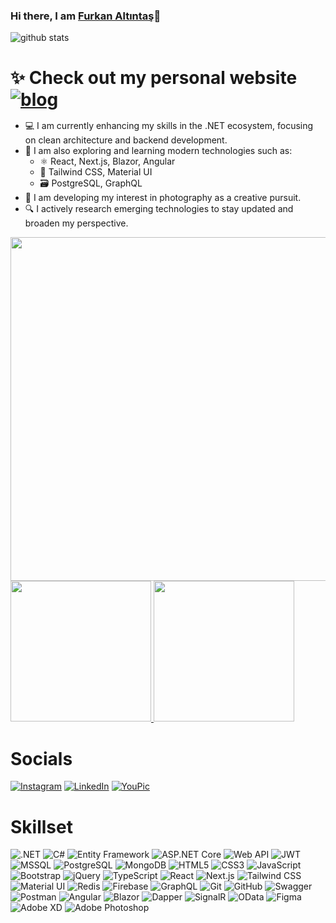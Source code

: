 ### Hi there, I am [Furkan Altıntaş](https://github.com/furkanaltintas)👋
<img alt="github stats" src="https://pixel-profile-ui.vercel.app/api/github-stats?username=furkanaltintas&screen_effect=true&pixelate_avatar=false&background=linear-gradient%280deg%2C+%232e222f00+0%25%2C+%232e222f00+0%25%29+&color=%23ffffffFF">

<h1 style="margin-bottom: 15px;">
    ✨ Check out my personal website
    <a href="https://furkanaltintas.carrd.co/" target="_blank"><img src="https://img.shields.io/badge/Website-B81B6C.svg?style=for-the-badge&logo=About.me&logoColor=white" alt="blog"></a>
</h1> 

- 💻 I am currently enhancing my skills in the .NET ecosystem, focusing on clean architecture and backend development.
- 🌱 I am also exploring and learning modern technologies such as:
    - ⚛️ React, Next.js, Blazor, Angular
    - 🎨 Tailwind CSS, Material UI
    - 🗃️ PostgreSQL, GraphQL
- 📸 I am developing my interest in photography as a creative pursuit.
- 🔍 I actively research emerging technologies to stay updated and broaden my perspective.


<be>
<a href="https://github.com/furkanaltintas/github-readme-stats">
    <img width="550" src="https://github-readme-stats-bay-delta-13.vercel.app/api?username=furkanaltintas&theme=rose_pine&show=prs_merged_percentage&hide=contribs">
</a>
<div>
  <a href="https://github.com/furkanaltintas/github-readme-stats">
    <img height="225"src="https://github-readme-stats-bay-delta-13.vercel.app/api/top-langs?username=furkanaltintas&layout=compact&theme=rose_pine&hide=jupyter%20notebook&langs_count=10">
  </a>

  <a href="https://github.com/furkanaltintas/github-profile-trophy">
    <img height="225" src="https://github-profile-trophy.vercel.app/?username=furkanaltintas&theme=nord&column=2&margin-w=6&rank=SECRET,SSS,SS,S,AAA,AA"
    />
  </a>
</div>


# Socials
[![Instagram](https://img.shields.io/badge/Instagram-%23E4405F.svg?style=for-the-badge&logo=Instagram&logoColor=white)]()
[![LinkedIn](https://img.shields.io/badge/LinkedIn-%230077B5.svg?style=for-the-badge&logo=linkedin&logoColor=white)](https://tr.linkedin.com/in/furkanaltintas) 
[![YouPic](https://img.shields.io/badge/YouPic-%23000000.svg?style=for-the-badge&logo=aperture&logoColor=white)](https://youpic.com/furkanaltintas)

# Skillset
![.NET](https://img.shields.io/badge/.NET-512BD4?style=for-the-badge&logo=dotnet&logoColor=white)
![C#](https://img.shields.io/badge/C%23-239120?style=for-the-badge&logo=csharp&logoColor=white)
![Entity Framework](https://img.shields.io/badge/Entity%20Framework-68217A?style=for-the-badge&logo=dotnet&logoColor=white)
![ASP.NET Core](https://img.shields.io/badge/ASP.NET%20Core-512BD4?style=for-the-badge&logo=dotnet&logoColor=white)
![Web API](https://img.shields.io/badge/Web%20API-512BD4?style=for-the-badge&logo=web&logoColor=white)
![JWT](https://img.shields.io/badge/JWT-000000?style=for-the-badge&logo=jsonwebtokens&logoColor=white)
![MSSQL](https://img.shields.io/badge/MSSQL-CC2927?style=for-the-badge&logo=microsoftsqlserver&logoColor=white)
![PostgreSQL](https://img.shields.io/badge/PostgreSQL-336791?style=for-the-badge&logo=postgresql&logoColor=white)
![MongoDB](https://img.shields.io/badge/MongoDB-%234ea94b.svg?style=for-the-badge&logo=mongodb&logoColor=white) 
![HTML5](https://img.shields.io/badge/HTML5-E34F26?style=for-the-badge&logo=html5&logoColor=white)
![CSS3](https://img.shields.io/badge/CSS3-1572B6?style=for-the-badge&logo=css3&logoColor=white)
![JavaScript](https://img.shields.io/badge/javascript-%23323330.svg?style=for-the-badge&logo=javascript&logoColor=%23F7DF1E)
![Bootstrap](https://img.shields.io/badge/Bootstrap-7952B3?style=for-the-badge&logo=bootstrap&logoColor=white)
![jQuery](https://img.shields.io/badge/jQuery-0769AD?style=for-the-badge&logo=jquery&logoColor=white)
![TypeScript](https://img.shields.io/badge/TypeScript-3178C6?style=for-the-badge&logo=typescript&logoColor=white)
![React](https://img.shields.io/badge/react-%2320232a.svg?style=for-the-badge&logo=react&logoColor=%2361DAFB) 
![Next.js](https://img.shields.io/badge/Next.js-000000?style=for-the-badge&logo=nextdotjs&logoColor=white)
![Tailwind CSS](https://img.shields.io/badge/Tailwind_CSS-06B6D4?style=for-the-badge&logo=tailwindcss&logoColor=white)
![Material UI](https://img.shields.io/badge/Material_UI-0081CB?style=for-the-badge&logo=mui&logoColor=white)
![Redis](https://img.shields.io/badge/Redis-DC382D?style=for-the-badge&logo=redis&logoColor=white)
![Firebase](https://img.shields.io/badge/Firebase-FFCA28?style=for-the-badge&logo=firebase&logoColor=black)
![GraphQL](https://img.shields.io/badge/GraphQL-E10098?style=for-the-badge&logo=graphql&logoColor=white)
![Git](https://img.shields.io/badge/Git-F05032?style=for-the-badge&logo=git&logoColor=white)
![GitHub](https://img.shields.io/badge/GitHub-181717?style=for-the-badge&logo=github&logoColor=white)
![Swagger](https://img.shields.io/badge/Swagger-85EA2D?style=for-the-badge&logo=swagger&logoColor=black)
![Postman](https://img.shields.io/badge/Postman-FF6C37?style=for-the-badge&logo=postman&logoColor=white)
![Angular](https://img.shields.io/badge/Angular-DD0031?style=for-the-badge&logo=angular&logoColor=white)
![Blazor](https://img.shields.io/badge/Blazor-512BD4?style=for-the-badge&logo=blazor&logoColor=white)
![Dapper](https://img.shields.io/badge/Dapper-274C77?style=for-the-badge&logo=dotnet&logoColor=white)
![SignalR](https://img.shields.io/badge/SignalR-008000?style=for-the-badge&logo=dotnet&logoColor=white)
![OData](https://img.shields.io/badge/OData-326CE5?style=for-the-badge&logo=odata&logoColor=white)
![Figma](https://img.shields.io/badge/figma-%23F24E1E.svg?style=for-the-badge&logo=figma&logoColor=white) 
![Adobe XD](https://img.shields.io/badge/Adobe%20XD-FF61F6?style=for-the-badge&logo=adobexd&logoColor=white)
![Adobe Photoshop](https://img.shields.io/badge/Adobe%20Photoshop-31A8FF?style=for-the-badge&logo=adobephotoshop&logoColor=white)
